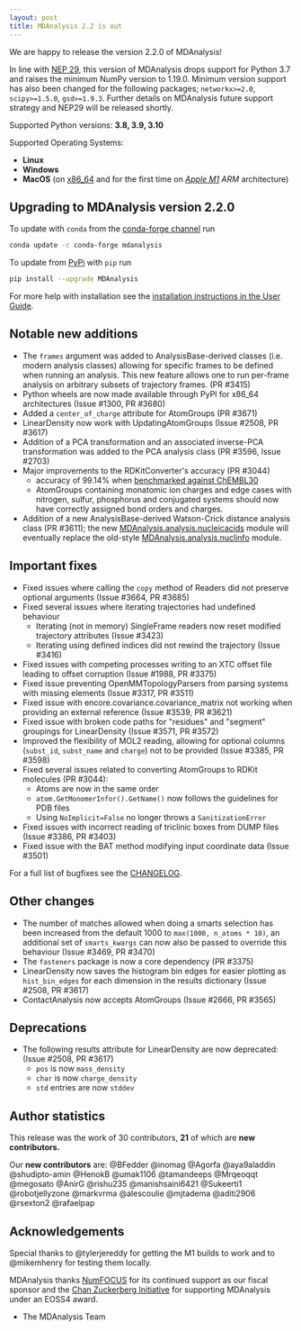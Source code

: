 ```yaml
---
layout: post
title: MDAnalysis 2.2 is out
---
```


We are happy to release the version 2.2.0 of MDAnalysis!

In line with [NEP 29][], this version of MDAnalysis drops support for Python 3.7 and raises the minimum NumPy version to 1.19.0. Minimum version support has also been changed for the following packages; `networkx>=2.0`, `scipy>=1.5.0`, `gsd>=1.9.3`. Further details on MDAnalysis future support strategy and NEP29 will be released shortly.

Supported Python versions: **3.8, 3.9, 3.10**

Supported Operating Systems:
  - **Linux**
  - **Windows**
  - **MacOS** (on [x86_64](https://en.wikipedia.org/wiki/X86-64) and for the first time on *[Apple M1](https://en.wikipedia.org/wiki/Apple_M1) ARM* architecture)

## Upgrading to MDAnalysis version 2.2.0

To update with `conda` from the [conda-forge channel][] run

```bash
conda update -c conda-forge mdanalysis
```

To update from [PyPi][] with `pip` run

```bash
pip install --upgrade MDAnalysis
```

For more help with installation see the [installation instructions in the User Guide][].


## Notable new additions

 - The `frames` argument was added to AnalysisBase-derived classes (i.e. modern analysis classes) allowing for specific frames to be defined when running an analysis. This new feature allows one to run per-frame analysis on arbitrary subsets of trajectory frames. (PR #3415)
 - Python wheels are now made available through PyPI for x86_64 architectures (Issue #1300, PR #3680)
 - Added a `center_of_charge` attribute for AtomGroups (PR #3671)
 - LinearDensity now work with UpdatingAtomGroups (Issue #2508, PR #3617)
 - Addition of a PCA transformation and an associated inverse-PCA transformation was added to the PCA analysis class (PR #3596, Issue #2703)
 - Major improvements to the RDKitConverter's accuracy (PR #3044)
   - accuracy of 99.14% when [benchmarked against ChEMBL30][]
   - AtomGroups containing monatomic ion charges and edge cases with nitrogen, sulfur, phosphorus and conjugated systems should now have correctly assigned bond orders and charges.
 - Addition of a new AnalysisBase-derived Watson-Crick distance analysis class (PR #3611); the new [MDAnalysis.analysis.nucleicacids][] module will eventually replace the old-style [MDAnalysis.analysis.nuclinfo][] module.



## Important fixes

 - Fixed issues where calling the `copy` method of Readers did not preserve optional arguments (Issue #3664, PR #3685)
 - Fixed several issues where iterating trajectories had undefined behaviour
   - Iterating (not in memory) SingleFrame readers now reset modified trajectory attributes (Issue #3423)
   - Iterating using defined indices did not rewind the trajectory (Issue #3416)
 - Fixed issues with competing processes writing to an XTC offset file leading to offset corruption (Issue #1988, PR #3375)
 - Fixed issue preventing OpenMMTopologyParsers from parsing systems with missing elements (Issue #3317, PR #3511)
 - Fixed issue with encore.covariance.covariance_matrix not working when providing an external reference (Issue #3539, PR #3621)
 - Fixed issue with broken code paths for "residues" and "segment" groupings for LinearDensity (Issue #3571, PR #3572)
 - Improved the flexibility of MOL2 reading, allowing for optional columns (`subst_id`, `subst_name` and `charge`) not to be provided (Issue #3385, PR #3598)
 - Fixed several issues related to converting AtomGroups to RDKit molecules (PR #3044):
   - Atoms are now in the same order
   - `atom.GetMonomerInfor().GetName()` now follows the guidelines for PDB files
   - Using `NoImplicit=False` no longer throws a `SanitizationError`
 - Fixed issues with incorrect reading of triclinic boxes from DUMP files (Issue #3386, PR #3403)
 - Fixed issue with the BAT method modifying input coordinate data (Issue #3501)


For a full list of bugfixes see the [CHANGELOG][].


## Other changes

 - The number of matches allowed when doing a smarts selection has been increased from the default
   1000 to `max(1000, n_atoms * 10)`, an additional set of `smarts_kwargs` can now also be passed
   to override this behaviour (Issue #3469, PR #3470)
 - The `fasteners` package is now a core dependency (PR #3375)
 - LinearDensity now saves the histogram bin edges for easier plotting as `hist_bin_edges` for
   each dimension in the results dictionary (Issue #2508, PR #3617)
 - ContactAnalysis now accepts AtomGroups (Issue #2666, PR #3565)


## Deprecations

 - The following results attribute for LinearDensity are now deprecated: (Issue #2508, PR #3617)
   - `pos` is now `mass_density`
   - `char` is now `charge_density`
   - `std` entries are now `stddev`


## Author statistics

This release was the work of 30 contributors, **21** of which are **new contributors.**

Our **new contributors** are:
@BFedder 
@inomag
@Agorfa
@aya9aladdin
@shudipto-amin
@HenokB
@umak1106
@tamandeeps
@Mrqeoqqt
@megosato
@AnirG
@rishu235
@manishsaini6421
@Sukeerti1
@robotjellyzone
@markvrma
@alescoulie
@mjtadema
@aditi2906
@rsexton2
@rafaelpap

## Acknowledgements

Special thanks to @tylerjereddy for getting the M1 builds to work and to @mikemhenry for testing them locally.

MDAnalysis thanks [NumFOCUS][] for its continued support as our fiscal sponsor and the [Chan Zuckerberg Initiative][] for supporting MDAnalysis under an EOSS4 award.

- The MDAnalysis Team


[installation instructions in the User Guide]: https://userguide.mdanalysis.org/stable/installation.html
[conda-forge channel]: https://anaconda.org/conda-forge/mdanalysis
[PyPi]: https://pypi.org/project/MDAnalysis/
[NumFOCUS]: https://www.numfocus.org
[CHANGELOG]: https://github.com/MDAnalysis/mdanalysis/blob/release-2.2.0/package/CHANGELOG
[NEP 29]: https://numpy.org/neps/nep-0029-deprecation_policy.html
[benchmarked against ChEMBL30]: https://github.com/MDAnalysis/RDKitConverter-benchmark
[MDAnalysis.analysis.nucleicacids]: https://docs.mdanalysis.org/2.2.0/documentation_pages/analysis/nucleicacids.html
[MDAnalysis.analysis.nuclinfo]: https://docs.mdanalysis.org/2.2.0/documentation_pages/analysis/nuclinfo.html
[Chan Zuckerberg Initiative]: https://chanzuckerberg.com/
